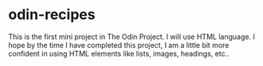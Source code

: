 # odin-recipes
This is the first mini project in The Odin Project. I will use HTML language. I hope by the time I have completed this project, I am a little bit more confident in using HTML elements like lists, images, headings, etc..